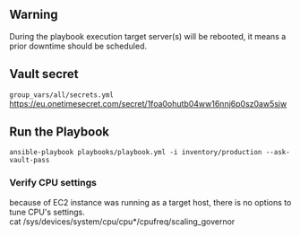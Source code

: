 ## Warning
During the playbook execution target server(s) will be rebooted, it means a prior downtime should be scheduled.  

## Vault secret
`group_vars/all/secrets.yml`
https://eu.onetimesecret.com/secret/1foa0ohutb04ww16nnj6p0sz0aw5sjw

## Run the Playbook
`ansible-playbook playbooks/playbook.yml -i inventory/production --ask-vault-pass`

### Verify CPU settings
because of EC2 instance was running as a target host, there is no options to tune CPU's settings.  
cat /sys/devices/system/cpu/cpu*/cpufreq/scaling_governor
